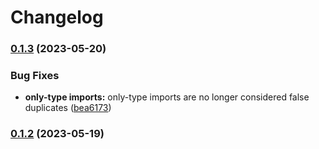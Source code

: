 # Changelog

### [0.1.3](https://github.com/rmolinamir/import-sorter-redux/compare/import-sorter-redux-v0.1.2...${npm.name}-v0.1.3) (2023-05-20)


### Bug Fixes

* **only-type imports:** only-type imports are no longer considered false duplicates ([bea6173](https://github.com/rmolinamir/import-sorter-redux/commit/bea61737a6341d5cf9b46814675ec8f2b5fa1d2e))

### [0.1.2](https://github.com/rmolinamir/import-sorter-redux/compare/import-sorter-redux-v0.1.0...${npm.name}-v0.1.2) (2023-05-19)